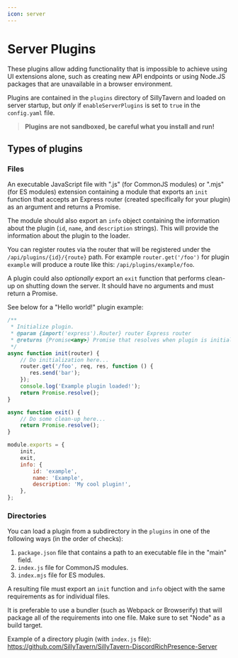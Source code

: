 ```yaml
---
icon: server
---
```


# Server Plugins

These plugins allow adding functionality that is impossible to achieve using UI extensions alone, such as creating new API endpoints or using Node.JS packages that are unavailable in a browser environment.

Plugins are contained in the `plugins` directory of SillyTavern and loaded on server startup, but *only* if `enableServerPlugins` is set to `true` in the `config.yaml` file.

> **Plugins are not sandboxed, be careful what you install and run!**

## Types of plugins

### Files

An executable JavaScript file with ".js" (for CommonJS modules) or ".mjs" (for ES modules) extension containing a module that exports an `init` function that accepts an Express router (created specifically for your plugin) as an argument and returns a Promise.

The module should also export an `info` object containing the information about the plugin (`id`, `name`, and `description` strings). This will provide the information about the plugin to the loader.

You can register routes via the router that will be registered under the `/api/plugins/{id}/{route}` path. For example `router.get('/foo')` for plugin `example` will produce a route like this: `/api/plugins/example/foo`.

A plugin could also *optionally* export an `exit` function that performs clean-up on shutting down the server. It should have no arguments and must return a Promise.

See below for a "Hello world!" plugin example:

```js
/**
 * Initialize plugin.
 * @param {import('express').Router} router Express router
 * @returns {Promise<any>} Promise that resolves when plugin is initialized
 */
async function init(router) {
    // Do initialization here...
    router.get('/foo', req, res, function () {
       res.send('bar');
    });
    console.log('Example plugin loaded!');
    return Promise.resolve();
}

async function exit() {
    // Do some clean-up here...
    return Promise.resolve();
}

module.exports = {
    init,
    exit,
    info: {
        id: 'example',
        name: 'Example',
        description: 'My cool plugin!',
    },
};
```

### Directories

You can load a plugin from a subdirectory in the `plugins` in one of the following ways (in the order of checks):

1. `package.json` file that contains a path to an executable file in the "main" field.
2. `index.js` file for CommonJS modules.
3. `index.mjs` file for ES modules.

A resulting file must export an `init` function and `info` object with the same requirements as for individual files.

It is preferable to use a bundler (such as Webpack or Browserify) that will package all of the requirements into one file. Make sure to set "Node" as a build target.

Example of a directory plugin (with `index.js` file): https://github.com/SillyTavern/SillyTavern-DiscordRichPresence-Server
